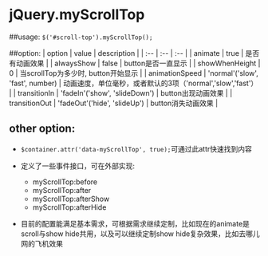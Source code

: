 # jQuery.myScrollTop

##usage:
`$('#scroll-top').myScrollTop();`

##option:
| option | value | description |
| :-- | :-- | :-- |
| animate | true | 是否有动画效果 |
| alwaysShow | false | button是否一直显示 |
| showWhenHeight | 0 | 当scrollTop为多少时, button开始显示 |
| animationSpeed | 'normal'('slow', 'fast', number) | 动画速度，单位毫秒，或者默认的3项（'normal','slow','fast'） |
| transitionIn | 'fadeIn'('show', 'slideDown') | button出现动画效果 |
| transitionOut | 'fadeOut'('hide', 'slideUp') | button消失动画效果 |


## other option:
- `$container.attr('data-myScrollTop', true);`可通过此attr快速找到内容
- 定义了一些事件接口，可在外部实现:
  - myScrollTop:before
  - myScrollTop:after
  - myScrollTop:afterShow
  - myScrollTop:afterHide
  
- 目前的配置能满足基本需求，可根据需求继续定制，比如现在的animate是scroll与show hide共用，以及可以继续定制show hide复杂效果，比如去哪儿网的飞机效果
